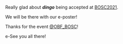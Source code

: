 <!-- ---
title:dingo@BOSC
author: Haris Z
layout: post
--- -->

Really glad about ***dingo*** being accepted at [BOSC2021](https://www.open-bio.org/events/bosc-2021/).

We will be there with our e-poster! 

Thanks for the event [@OBF_BOSC](https://twitter.com/OBF_BOSC)! 

e-See you all there! 

